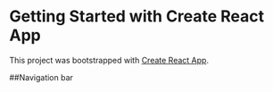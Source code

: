 # Getting Started with Create React App

This project was bootstrapped with [Create React App](https://github.com/facebook/create-react-app).

##Navigation bar
